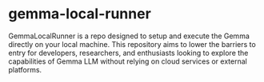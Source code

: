 # gemma-local-runner
GemmaLocalRunner is a repo designed to setup and execute the Gemma directly on your local machine. This repository aims to lower the barriers to entry for developers, researchers, and enthusiasts looking to explore the capabilities of Gemma LLM without relying on cloud services or external platforms.
